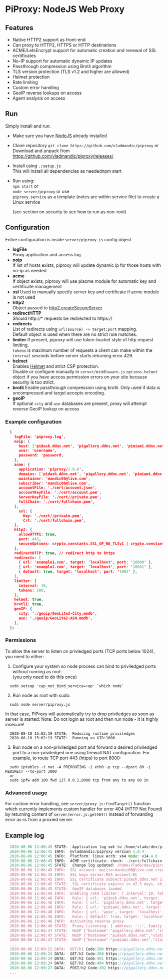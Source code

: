 # PiProxy: NodeJS Web Proxy

## Features

- Native HTTP2 support as front-end
- Can proxy to HTTP2, HTTPS or HTTP destinations
- ACME/LetsEncrypt support for automatic creation and renewal of SSL certificates
- No-IP support for automatic dynamic IP updates
- Passthrough compression using Brotli algorithm
- TLS version protection (TLS v1.2 and higher are allowed)
- Helmet protection
- Rate limiting
- Custom error handling
- GeoIP reverse lookups on access
- Agent analysis on access

## Run

Simply install and run:

- Make sure you have [NodeJS](https://nodejs.org/en/) already installed
- Clone repository `git clone https://github.com/vladmandic/piproxy` or  
  Download and unpack from <https://github.com/vladmandic/piproxy/releases/>
- Install using `./setup.js`  
  This will install all dependencies as needednpm start
- Run using:  
  `npm start` or  
  `node server/piproxy` or use  
  `piproxy.service` as a template (notes are within service file) to create a Linux service  
  
  (see section on security to see how to run as non-root)

## Configuration

Entire configuration is inside `server/piproxy.js` config object

- **logFile**  
  Proxy application and access log
- **noip**  
  If list of hosts exists, piproxy will update dynamic ip for those hosts with no-ip as needed
- **acme**  
  If object exists, piproxy will use piacme module for automatic key and certificate management
- **ssl**
  Used to manually specify server key and certificate if acme module is not used
- **http2**  
  Object passed to [http2.createSecureServer](https://nodejs.org/api/http2.html#http2_http2_createsecureserver_options_onrequesthandler)
- **redirectHTTP**  
  Should http://* requests be redirected to https://
- **redirects**  
  List of redirects using `url(source) -> target:port` mapping.  
  Default object is used when there are no strict rule matches.
- **limiter**
  If present, piproxy will use token-bucket style of http request limiting.  
  `tokens` is maximum number of requests a client can make within the `interval` seconds before server starts returning error 429.
- **helmet**  
  Enables [Helmet](https://helmetjs.github.io/) and strict CSP protection.  
  Disable or configure manually in `server/middleware.js` `options.helmet` object if you have access permission errors on your site because security is too strict.
- **brotli**
  Enable passthrough compression using brotli. Only used if data is uncompressed and target accepts encoding.
- **geoIP**  
  If optional `city` and `asn` databases are present, proxy will attempt reverse GeoIP lookup on access

### Example configuration

```json
  {
    logFile: 'piproxy.log',
    noip: {
      host: ['pidash.ddns.net', 'pigallery.ddns.net', 'pimiami.ddns.net'],
      user: 'username',
      password: 'password,
    },
    acme: {
      application: 'piproxy/1.0.0',
      domains: ['pidash.ddns.net', 'pigallery.ddns.net', 'pimiami.ddns.net'],
      maintainer: 'mandic00@live.com',
      subscriber: 'mandic00@live.com',
      accountFile: './cert/account.json',
      accountKeyFile: './cert/account.pem',
      ServerKeyFile: './cert//private.pem',
      fullChain: './cert/fullchain.pem',
    },
      ssl: {
        Key: './cert//private.pem',
        Crt: './cert/fullchain.pem',
    },
    http2: {
      allowHTTP1: true,
      port: 443,
      secureOptions: crypto.constants.SSL_OP_NO_TLSv1 | crypto.constants.SSL_OP_NO_TLSv1_1,
    },
    redirectHTTP: true, // redirect http to https
    redirects: [
      { url: 'example1.com', target: 'localhost', port: '10000' },
      { url: 'example2.com', target: 'localhost', port: '10001' },
      { default: true, target: 'localhost', port: '1002' },
    ],
    limiter: {
      interval: 10,
      tokens: 500,
    },
    helmet: true,
    brotli: true,
    geoIP: {
      city: './geoip/GeoLite2-City.mmdb',
      asn: './geoip/GeoLite2-ASN.mmdb',
    },
  };
```

### Permissions

To allow the server to listen on privledged ports (TCP ports below 1024), you need to either:

1. Configure your system so node process can bind to priviledged ports without running as root:  
(you only need to do this once)

  ```shell
    sudo setcap 'cap_net_bind_service=+ep' `which node`
  ```

2. Run node as root with sudo:

  ```shell
    sudo node server/piproxy.js
  ```

   In that case, PiProxy will automatically try to drop priviledges as soon as server is started:
   Note: Do not login as root and then run node - it is highly insecure!

  ```log
    2020-08-10 15:02:19 STATE:  Reducing runtime priviledges
    2020-08-10 15:02:19 STATE:  Running as UID:1000
  ```

3. Run node on a non-priviledged port and forward a desired priviledged port to a non-priviledged one using firewall NAT configuration. For example, to route TCP port 443 (https) to port 8000:

```shell
  sudo iptables -t nat -A PREROUTING -i eth0 -p tcp --dport 80 -j REDIRECT --to-port 3000
  or
  sudo ipfw add 100 fwd 127.0.0.1,8000 tcp from any to any 80 in
```

### Advanced usage

For custom error handling, see `server/proxy.js:findTarget()` function which currently implements custom handler for error 404 (HTTP Not Found) by returning content of `server/error.js:get404()` instead of forwarding error as-is from a proxied server.  

## Example log

```js
  2020-08-06 12:06:45 STATE:  Application log set to /home/vlado/dev/piproxy/piproxy.log
  2020-08-06 12:06:45 INFO:  @vladmandic/piproxy version 1.0.4
  2020-08-06 12:06:45 INFO:  Platform: linux Arch: x64 Node: v14.4.0
  2020-08-06 12:06:45 INFO:  ACME certificate: check: ./cert/fullchain.pem
  2020-08-06 12:06:45 STATE:  Change log updated: /home/vlado/dev/piproxy/CHANGELOG.md
  2020-08-06 12:06:45 INFO:  SSL account: mailto:mandic00@live.com created: 2020-04-23 21:55:15
  2020-08-06 12:06:45 INFO:  SSL keys server:RSA account:EC
  2020-08-06 12:06:45 INFO:  SSL certificate subject:pidash.ddns.net issuer:Let's Encrypt Authority X3
  2020-08-06 12:06:45 STATE:  SSL certificate expires in 47.3 days, skipping renewal
  2020-08-06 12:06:45 STATE:  GeoIP databases loaded
  2020-08-06 12:06:46 INFO:  Enabling rate limiter: { interval: 10, tokens: 500 }
  2020-08-06 12:06:46 INFO:   Rule: { url: 'pidash.ddns.net', target: 'localhost', port: '10000' }
  2020-08-06 12:06:46 INFO:   Rule: { url: 'pigallery.ddns.net', target: 'localhost', port: '10010' }
  2020-08-06 12:06:46 INFO:   Rule: { url: 'pimiami.ddns.net', target: 'localhost', port: '10020' }
  2020-08-06 12:06:46 INFO:   Rule: { url: 'wyse', target: 'localhost', port: '10010' }
  2020-08-06 12:06:46 INFO:   Rule: { default: true, target: 'localhost', port: '10010' }
  2020-08-06 12:06:46 INFO:  Activating reverse proxy
  2020-08-06 12:06:46 STATE:  Proxy listening: { address: '::', family: 'IPv6', port: 443 }
  2020-08-06 12:06:47 STATE:  NoIP {"hostname":"pigallery.ddns.net","status":200,"text":"nochg 138.207.150.136"}
  2020-08-06 12:06:47 STATE:  NoIP {"hostname":"pidash.ddns.net","status":200,"text":"nochg 138.207.150.136"}
  2020-08-06 12:06:47 STATE:  NoIP {"hostname":"pimiami.ddns.net","status":200,"text":"nochg 138.207.150.136"}
  ...
  2020-08-06 12:09:22 DATA:  GET/h2 Code:200 https://pigallery.ddns.net/ From:::ffff:172.58.11.104 Size:0 OS:'Android' Device:'Samsung' Agent:'Chrome Mobile.77.0' Geo:'NA/US/Miami' ASN:'T-Mobile USA, Inc.' Loc:25.8119,-80.2318
  2020-08-06 12:09:23 DATA:  GET/h2 Code:200 https://pigallery.ddns.net/dist/gallery.js From:::ffff:172.58.11.104 Size:0 OS:'Android' Device:'Samsung' Agent:'Chrome Mobile.77.0' Geo:'NA/US/Miami' ASN:'T-Mobile USA, Inc.' Loc:25.8119,-80.2318
  2020-08-06 12:09:24 DATA:  GET/h2 Code:401 https://pigallery.ddns.net/api/user From:::ffff:172.58.11.104 Size:0 OS:'Android' Device:'Samsung' Agent:'Chrome Mobile.77.0' Geo:'NA/US/Miami' ASN:'T-Mobile USA, Inc.' Loc:25.8119,-80.2318
  2020-08-06 12:09:24 DATA:  GET/h2 Code:404 https://pigallery.ddns.net/missing From:::ffff:172.58.11.104 Size:151 OS:'Android' Device:'Samsung' Agent:'Chrome Mobile.77.0' Geo:'NA/US/Miami' ASN:'T-Mobile USA, Inc.' Loc:25.8119,-80.2318
  2020-08-06 12:09:27 DATA:  POST/h2 Code:302 https://pigallery.ddns.net/api/auth From:::ffff:172.58.11.104 Size:46 OS:'Android' Device:'Samsung' Agent:'Chrome Mobile.77.0' Geo:'NA/US/Miami' ASN:'T-Mobile USA, Inc.' Loc:25.8119,-80.2318
  ...
```
